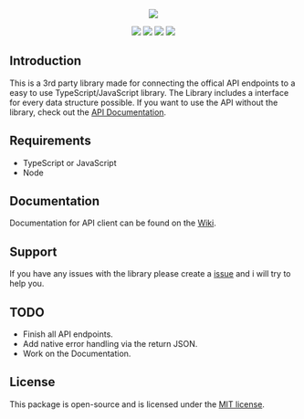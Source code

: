 <p align="center"><img src="https://camo.githubusercontent.com/7990b7910ff6483220b080fef28e6f7f07adda3f/68747470733a2f2f747275636b6572736d702e636f6d2f6173736574732f696d672f747275636b6572736d702d6c6f676f2d736d2e706e67"/></p>
<p align="center"><img src="https://img.shields.io/npm/v/truckersmp?style=flat-square"> <img src="https://img.shields.io/github/last-commit/iraizo/truckersmp.ts?style=flat-square"> <img src="https://img.shields.io/github/languages/top/iraizo/truckersmp.ts?style=flat-square"> <img src="https://img.shields.io/npm/l/truckersmp?style=flat-square"></p>

## Introduction
This is a 3rd party library made for connecting the offical API endpoints to a easy to use TypeScript/JavaScript library.
The Library includes a interface for every data structure possible.
If you want to use the API without the library, check out the <a href="https://stats.truckersmp.com/api">API Documentation</a>.

## Requirements
- TypeScript or JavaScript
- Node

## Documentation
Documentation for API client can be found on the <a href="https://github.com/iraizo/truckersmp.ts/wiki">Wiki</a>.

## Support
If you have any issues with the library please create a <a href="https://github.com/iraizo/truckersmp.ts/issues">issue</a> and i will try to help you.

## TODO
- Finish all API endpoints.
- Add native error handling via the return JSON.
- Work on the Documentation.

## License
This package is open-source and is licensed under the <a href="https://github.com/iraizo/truckersmp.ts/blob/master/LICENSE.md">MIT license</a>.
